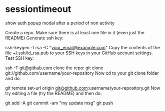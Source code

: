 # sessiontimeout
show auth popup modal after a period of non activity


Create a repo. Make sure there is at least one file in it (even just the README) Generate ssh key:

ssh-keygen -t rsa -C "your_email@example.com"
Copy the contents of the file ~/.ssh/id_rsa.pub to your SSH keys in your GitHub account settings. Test SSH key:

ssh -T git@github.com
clone the repo:
git clone git://github.com/username/your-repository
Now cd to your git clone folder and do:

git remote set-url origin git@github.com:username/your-repository.git
Now try editing a file (try the README) and then do:

git add -A
git commit -am "my update msg"
git push
